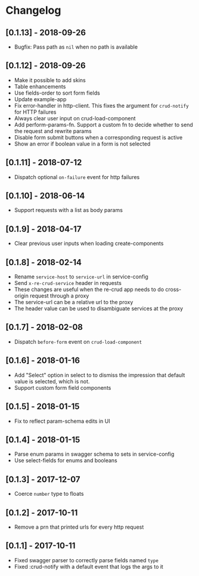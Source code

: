 # Changelog

## [0.1.13] - 2018-09-26
- Bugfix: Pass path as `nil` when no path is available

## [0.1.12] - 2018-09-26
- Make it possible to add skins
- Table enhancements
- Use fields-order to sort form fields
- Update example-app
- Fix error-handler in http-client. This fixes the argument for
  `crud-notify` for HTTP failures
- Always clear user input on crud-load-component
- Add perform-params-fn. Support a custom fn to decide whether to send
  the request and rewrite params
- Disable form submit buttons when a corresponding request is active
- Show an error if boolean value in a form is not selected

## [0.1.11] - 2018-07-12
- Dispatch optional `on-failure` event for http failures

## [0.1.10] - 2018-06-14
- Support requests with a list as body params

## [0.1.9] - 2018-04-17
- Clear previous user inputs when loading create-components

## [0.1.8] - 2018-02-14
- Rename `service-host` to `service-url` in service-config
- Send `x-re-crud-service` header in requests
- These changes are useful when the re-crud app needs to do cross-origin request through a proxy
- The service-url can be a relative url to the proxy
- The header value can be used to disambiguate services at the proxy

## [0.1.7] - 2018-02-08
- Dispatch `before-form` event on `crud-load-component`

## [0.1.6] - 2018-01-16
- Add "Select" option in select to to dismiss the impression that default value is selected, which is not.
- Support custom form field components

## [0.1.5] - 2018-01-15
- Fix to reflect param-schema edits in UI

## [0.1.4] - 2018-01-15
- Parse enum params in swagger schema to sets in service-config
- Use select-fields for enums and booleans

## [0.1.3] - 2017-12-07
- Coerce `number` type to floats

## [0.1.2] - 2017-10-11
- Remove a prn that printed urls for every http request

## [0.1.1] - 2017-10-11
- Fixed swagger parser to correctly parse fields named `type`
- Fixed :crud-notify with a default event that logs the args to it
